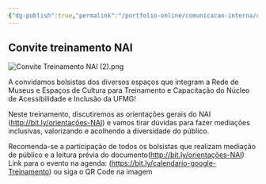 ```yaml
---
{"dg-publish":true,"permalink":"/portfolio-online/comunicacao-interna/convite-treinamento-nai/","tags":["💼/💬/🟩️"],"created":"2024-02-14T12:36:18.413-03:00","updated":"2024-02-05T11:25:57.781-03:00"}
---
```



## Convite treinamento NAI

![Convite Treinamento NAI (2).png](/img/user/XX_Anexos/Convite%20Treinamento%20NAI%20(2).png)

A convidamos bolsistas dos diversos espaços que integram a Rede de Museus e Espaços de Cultura para Treinamento e Capacitação do Núcleo de Acessibilidade e Inclusão da UFMG!

Neste treinamento, discutiremos as orientações gerais do NAI (<http://bit.ly/orientações-NAI>) e vamos tirar dúvidas para fazer mediações inclusivas, valorizando e acolhendo a diversidade do público.

Recomenda-se a participação de todos os bolsistas que realizam mediação de público e a leitura prévia do documento(<http://bit.ly/orientações-NAI>)
Link para o evento na agenda: (<https://bit.ly/calendario-google-Treinamento>) ou siga o QR Code na imagem